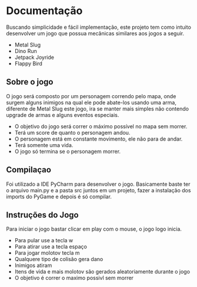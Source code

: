 # Documentação

Buscando simplicidade e fácil implementação, este projeto tem como
intuito desenvolver um jogo que possua mecânicas similares aos jogos a seguir.

- Metal Slug
- Dino Run
- Jetpack Joyride
- Flappy Bird
## Sobre o jogo
O jogo será composto por um personagem correndo pelo mapa, onde surgem
alguns inimigos na qual ele pode abate-los usando uma arma, diferente de
Metal Slug este jogo, ira se manter mais simples não contendo upgrade de
armas e alguns eventos especiais.
- O objetivo do jogo será correr o máximo possível no mapa sem morrer.
- Terá um score de quanto o personagem andou.
- O personagem está em constante movimento, ele não para de andar.
- Terá somente uma vida.
- O jogo só termina se o personagem morrer.

## Compilaçao

Foi utilizado a IDE PyCharm para desenvolver o jogo. Basicamente baste ter o arquivo main.py e a pasta src juntos em um projeto, fazer a instalação dos imports do PyGame e depois é só compilar. 

## Instruções do Jogo

Para iniciar o jogo bastar clicar em play com o mouse, o jogo logo inicia.
- Para pular use a tecla w
- Para atirar use a tecla espaço
- Para jogar molotov tecla m
- Qualquere tipo de colisão gera dano
- Inimigos atiram
- Itens de vida e mais molotov são gerados aleatoriamente durante o jogo
- O objetivo é correr o maximo possivl sem morrer